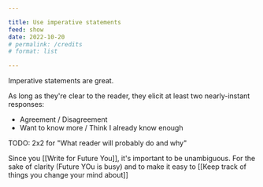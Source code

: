 ```yaml
---

title: Use imperative statements
feed: show
date: 2022-10-20
# permalink: /credits
# format: list

---
```


Imperative statements are great.

As long as they're clear to the reader, they elicit at least two nearly-instant responses:

- Agreement / Disagreement
- Want to know more / Think I already know enough

TODO: 2x2 for "What reader will probably do and why"

Since you [[Write for Future You]], it's important to be unambiguous. For the sake of clarity (Future YOu is busy) and to make it easy to [[Keep track of things you change your mind about]]
